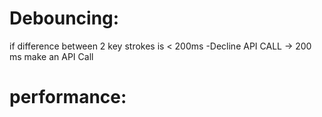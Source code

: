 # Debouncing:
 if difference between 2 key strokes is < 200ms -Decline API CALL
 -> 200 ms make an API Call

 # performance:


  